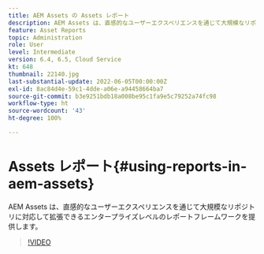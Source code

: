 ```yaml
---
title: AEM Assets の Assets レポート
description: AEM Assets は、直感的なユーザーエクスペリエンスを通じて大規模なリポジトリに対応して拡張できるエンタープライズレベルのレポートフレームワークを提供します。
feature: Asset Reports
topic: Administration
role: User
level: Intermediate
version: 6.4, 6.5, Cloud Service
kt: 648
thumbnail: 22140.jpg
last-substantial-update: 2022-06-05T00:00:00Z
exl-id: 8ac84d4e-59c1-4dde-a06e-a94458664ba7
source-git-commit: b3e9251bdb18a008be95c1fa9e5c79252a74fc98
workflow-type: ht
source-wordcount: '43'
ht-degree: 100%

---
```


# Assets レポート{#using-reports-in-aem-assets}

AEM Assets は、直感的なユーザーエクスペリエンスを通じて大規模なリポジトリに対応して拡張できるエンタープライズレベルのレポートフレームワークを提供します。

>[!VIDEO](https://video.tv.adobe.com/v/22140?quality=12&learn=on)
